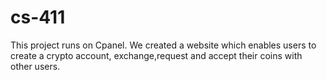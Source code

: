 # cs-411

This project runs on Cpanel. We created a website which enables users to create a crypto account, exchange,request and accept their coins with other users. 
